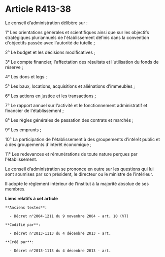 # Article R413-38

Le conseil d'administration délibère sur :

1° Les orientations générales et scientifiques ainsi que sur les objectifs stratégiques pluriannuels de l'établissement
définis dans la convention d'objectifs passée avec l'autorité de tutelle ;

2° Le budget et les décisions modificatives ;

3° Le compte financier, l'affectation des résultats et l'utilisation du fonds de réserve ;

4° Les dons et legs ;

5° Les baux, locations, acquisitions et aliénations d'immeubles ;

6° Les actions en justice et les transactions ;

7° Le rapport annuel sur l'activité et le fonctionnement administratif et financier de l'établissement ;

8° Les règles générales de passation des contrats et marchés ;

9° Les emprunts ;

10° La participation de l'établissement à des groupements d'intérêt public et à des groupements d'intérêt économique ;

11° Les redevances et rémunérations de toute nature perçues par l'établissement.

Le conseil d'administration se prononce en outre sur les questions qui lui sont soumises par son président, le directeur ou
le ministre de l'intérieur.

Il adopte le règlement intérieur de l'institut à la majorité absolue de ses membres.

**Liens relatifs à cet article**

	**Anciens textes**:

	  - Décret n°2004-1211 du 9 novembre 2004 - art. 10 (VT)

	**Codifié par**:

	  - Décret n°2013-1113 du 4 décembre 2013 - art.

	**Créé par**:

	  - Décret n°2013-1113 du 4 décembre 2013 - art.
